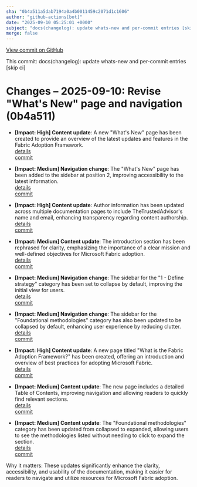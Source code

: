 ```yaml
---
sha: "0b4a511a5dab7194a0a4b0011459c2071d1c1606"
author: "github-actions[bot]"
date: "2025-09-10 05:25:01 +0000"
subject: "docs(changelog): update whats-new and per-commit entries [skip ci]"
merge: false
---
```


[View commit on GitHub](https://github.com/TheTrustedAdvisor/FabricAdoptionFramework/commit/0b4a511a5dab7194a0a4b0011459c2071d1c1606)

This commit: docs(changelog): update whats-new and per-commit entries [skip ci]

# Changes – 2025-09-10: Revise "What's New" page and navigation (0b4a511)

- **[Impact: High] Content update**: A new "What's New" page has been created to provide an overview of the latest updates and features in the Fabric Adoption Framework.  
   [details](/docs/about/changes/2025-09-08-fe178c842cbb681567cfec38c73adba17e497a7b.md)  
   [commit](https://github.com/TheTrustedAdvisor/FabricAdoptionFramework/commit/fe178c842cbb681567cfec38c73adba17e497a7b)

- **[Impact: Medium] Navigation change**: The "What's New" page has been added to the sidebar at position 2, improving accessibility to the latest information.  
   [details](/docs/about/changes/2025-09-08-fe178c842cbb681567cfec38c73adba17e497a7b.md)  
   [commit](https://github.com/TheTrustedAdvisor/FabricAdoptionFramework/commit/fe178c842cbb681567cfec38c73adba17e497a7b)

- **[Impact: High] Content update**: Author information has been updated across multiple documentation pages to include TheTrustedAdvisor's name and email, enhancing transparency regarding content authorship.  
   [details](/docs/about/changes/2025-09-08-fe178c842cbb681567cfec38c73adba17e497a7b.md)  
   [commit](https://github.com/TheTrustedAdvisor/FabricAdoptionFramework/commit/fe178c842cbb681567cfec38c73adba17e497a7b)

- **[Impact: Medium] Content update**: The introduction section has been rephrased for clarity, emphasizing the importance of a clear mission and well-defined objectives for Microsoft Fabric adoption.  
   [details](/docs/about/changes/2025-09-08-fe178c842cbb681567cfec38c73adba17e497a7b.md)  
   [commit](https://github.com/TheTrustedAdvisor/FabricAdoptionFramework/commit/fe178c842cbb681567cfec38c73adba17e497a7b)

- **[Impact: Medium] Navigation change**: The sidebar for the "1 - Define strategy" category has been set to collapse by default, improving the initial view for users.  
   [details](/docs/about/changes/2025-09-08-fe178c842cbb681567cfec38c73adba17e497a7b.md)  
   [commit](https://github.com/TheTrustedAdvisor/FabricAdoptionFramework/commit/fe178c842cbb681567cfec38c73adba17e497a7b)

- **[Impact: Medium] Navigation change**: The sidebar for the "Foundational methodologies" category has also been updated to be collapsed by default, enhancing user experience by reducing clutter.  
   [details](/docs/about/changes/2025-09-08-fe178c842cbb681567cfec38c73adba17e497a7b.md)  
   [commit](https://github.com/TheTrustedAdvisor/FabricAdoptionFramework/commit/fe178c842cbb681567cfec38c73adba17e497a7b)

- **[Impact: High] Content update**: A new page titled "What is the Fabric Adoption Framework?" has been created, offering an introduction and overview of best practices for adopting Microsoft Fabric.  
   [details](/docs/about/changes/2025-09-08-fe178c842cbb681567cfec38c73adba17e497a7b.md)  
   [commit](https://github.com/TheTrustedAdvisor/FabricAdoptionFramework/commit/fe178c842cbb681567cfec38c73adba17e497a7b)

- **[Impact: Medium] Content update**: The new page includes a detailed Table of Contents, improving navigation and allowing readers to quickly find relevant sections.  
   [details](/docs/about/changes/2025-09-08-fe178c842cbb681567cfec38c73adba17e497a7b.md)  
   [commit](https://github.com/TheTrustedAdvisor/FabricAdoptionFramework/commit/fe178c842cbb681567cfec38c73adba17e497a7b)

- **[Impact: Medium] Content update**: The "Foundational methodologies" category has been updated from collapsed to expanded, allowing users to see the methodologies listed without needing to click to expand the section.  
   [details](/docs/about/changes/2025-09-08-fe178c842cbb681567cfec38c73adba17e497a7b.md)  
   [commit](https://github.com/TheTrustedAdvisor/FabricAdoptionFramework/commit/fe178c842cbb681567cfec38c73adba17e497a7b)

Why it matters: These updates significantly enhance the clarity, accessibility, and usability of the documentation, making it easier for readers to navigate and utilize resources for Microsoft Fabric adoption.
